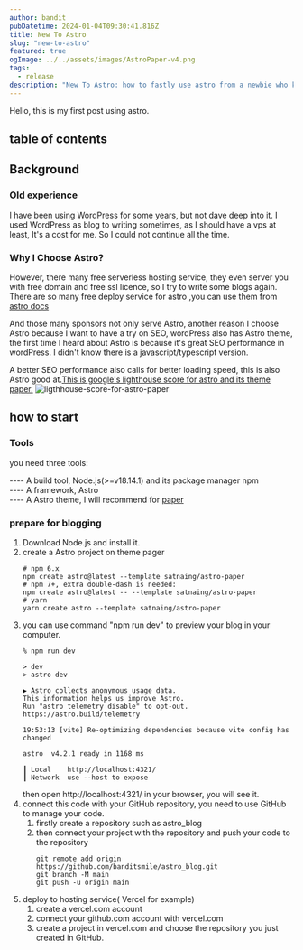 ```yaml
---
author: bandit
pubDatetime: 2024-01-04T09:30:41.816Z
title: New To Astro
slug: "new-to-astro"
featured: true
ogImage: ../../assets/images/AstroPaper-v4.png
tags:
  - release
description: "New To Astro: how to fastly use astro from a newbie who knows nothing about astro."
---
```


Hello, this is my first post using astro.

## table of contents

## Background

### Old experience
I have been using WordPress for some years, but not dave deep into it. I used WordPress as blog to writing sometimes, 
as I should have a vps at least, It's a cost for me. So I could not continue all the time.

### Why I Choose Astro?
However, there many free serverless hosting service, they even server you with free domain and free ssl licence,
so I try to write some blogs again. There are  so many free deploy service for astro ,you can use them from [astro docs](https://docs.astro.build/zh-cn/guides/deploy/)

And those many sponsors not only serve Astro, another reason I choose Astro because I want to have a try on SEO, wordPress also
has Astro theme, the first time I heard about Astro is because it's great SEO performance in wordPress. I didn't know
there is a javascript/typescript version.

A better SEO performance also calls for better loading speed, this is also Astro good at.[This is google's lighthouse score for astro and its theme paper.](https://pagespeed.web.dev/analysis/https-astro-paper-pages-dev/hlq7hdrwfk?form_factor=desktop)
![ligthhouse-score-for-astro-paper](@assets/images/ligthhouse-score-for-astro-paper.png)

## how to start

### Tools
you need three tools:

---- A build tool, Node.js(>=v18.14.1) and its package manager npm   
---- A framework, Astro    
---- A Astro theme, I will recommend for [paper](https://github.com/satnaing/astro-paper)    

### prepare for blogging
1. Download Node.js and install it.
2. create a Astro project on theme pager
    ```
    # npm 6.x
    npm create astro@latest --template satnaing/astro-paper
    # npm 7+, extra double-dash is needed:
    npm create astro@latest -- --template satnaing/astro-paper
    # yarn
    yarn create astro --template satnaing/astro-paper
   ```
3. you can use command "npm run dev" to preview your blog in your computer.
    ```
    % npm run dev
    
    > dev
    > astro dev
    
    ▶ Astro collects anonymous usage data.
    This information helps us improve Astro.
    Run "astro telemetry disable" to opt-out.
    https://astro.build/telemetry
    
    19:53:13 [vite] Re-optimizing dependencies because vite config has changed
    
    astro  v4.2.1 ready in 1168 ms
    
    ┃ Local    http://localhost:4321/
    ┃ Network  use --host to expose
    ```
   then open http://localhost:4321/ in your browser, you will see it.
4. connect this code with your GitHub repository, you need to use GitHub to manage your code.
   1. firstly create a repository such as astro_blog
   2. then connect your project with the repository and push your code to the repository
       ```
       git remote add origin https://github.com/banditsmile/astro_blog.git
       git branch -M main
       git push -u origin main
       ```
5. deploy to hosting service( Vercel for example)
   1. create a vercel.com account
   2. connect your github.com account with vercel.com
   3. create a project in vercel.com and choose the repository you just created in GitHub.
